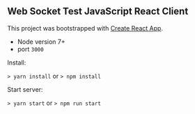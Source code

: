 ## Web Socket Test JavaScript React Client

This project was bootstrapped with [Create React App](https://github.com/facebookincubator/create-react-app).

- Node version 7+
- port `3000`

Install:

`> yarn install` or `> npm install`

Start server:

`> yarn start` or `> npm run start`